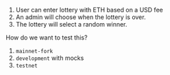 1. User can enter lottery with ETH based on a USD fee
2. An admin will choose when the lottery is over.
3. The lottery will select a random winner.

How do we want to test this?
1. `mainnet-fork`
2. `development` with mocks
3. `testnet`